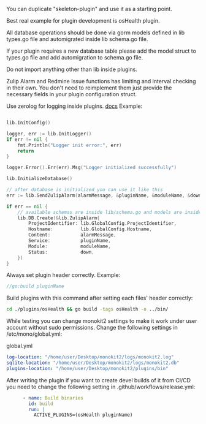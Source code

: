 You can duplicate "skeleton-plugin" and use it as a starting point.

Best real example for plugin development is osHealth plugin.

All database operations should be done via gorm models defined in lib types.go file and automigrated inside lib schema.go file.

If your plugin requires a new database table please add the model struct to types.go file and add automigration to schema.go file.

Do not import anything other than lib inside plugins.

Zulip Alarm and Redmine Issue functions has limiting and interval checking in their own. You don't need to reimplement them just provide the necessary fields in your plugin configuration struct.

Use zerolog for logging inside plugins. [docs](https://github.com/rs/zerolog) Example:

```go

lib.InitConfig()

logger, err := lib.InitLogger()
if err != nil {
	fmt.Println("Logger init error:", err)
	return
}

logger.Error().Err(err).Msg("Logger initialized successfully")

lib.InitializeDatabase()

// after database is initialized you can use it like this
err := lib.SendZulipAlarm(alarmMessage, &pluginName, &moduleName, &down)

if err == nil {
	// available schemas are inside lib/schema.go and models are inside lib/types.go
	lib.DB.Create(&lib.ZulipAlarm{
		ProjectIdentifier: lib.GlobalConfig.ProjectIdentifier,
		Hostname:          lib.GlobalConfig.Hostname,
		Content:           alarmMessage,
		Service:           pluginName,
		Module:            moduleName,
		Status:            down,
	})
}
```

Always set plugin header correctly. Example:

```go
//go:build pluginName
```

Build plugins with this command after setting each files' header correctly:

```bash
cd ./plugins/osHealth && go build -tags osHealth -o ../bin/
```

While testing you can change monokit2 settings to make it work under user account without sudo permissions. Change the following settings in /etc/mono/global.yml:

global.yml
```yaml
log-location: "/home/user/Desktop/monokit2/logs/monokit2.log"
sqlite-location: "/home/user/Desktop/monokit2/logs/monokit2.db"
plugins-location: "/home/user/Desktop/monokit2/plugins/bin"
```

After writing the plugin if you want to create devel builds of it from CI/CD you need to change the following setting in .github/workflows/release.yml:

```yaml
      - name: Build binaries
        id: build
        run: |
          ACTIVE_PLUGINS=(osHealth pluginName)
```
